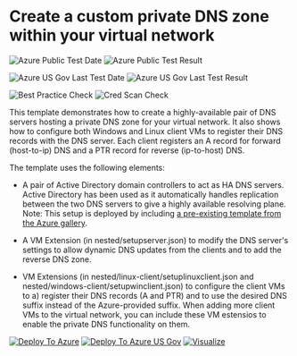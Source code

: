 # Create a custom private DNS zone within your virtual network

![Azure Public Test Date](https://azurequickstartsservice.blob.core.windows.net/badges/custom-private-dns/PublicLastTestDate.svg)
![Azure Public Test Result](https://azurequickstartsservice.blob.core.windows.net/badges/custom-private-dns/PublicDeployment.svg)

![Azure US Gov Last Test Date](https://azurequickstartsservice.blob.core.windows.net/badges/custom-private-dns/FairfaxLastTestDate.svg)
![Azure US Gov Last Test Result](https://azurequickstartsservice.blob.core.windows.net/badges/custom-private-dns/FairfaxDeployment.svg)

![Best Practice Check](https://azurequickstartsservice.blob.core.windows.net/badges/custom-private-dns/BestPracticeResult.svg)
![Cred Scan Check](https://azurequickstartsservice.blob.core.windows.net/badges/custom-private-dns/CredScanResult.svg)

This template demonstrates how to create a highly-available pair of DNS servers hosting a private DNS zone for your virtual network.  It also shows how to configure both Windows and Linux client VMs to register their DNS records with the DNS server.  Each client registers an A record for forward (host-to-ip) DNS and a PTR record for reverse (ip-to-host) DNS.

The template uses the following elements:

- A pair of Active Directory domain controllers to act as HA DNS servers.  Active Directory has been used as it automatically handles replication between the two DNS servers to give a highly available resolving plane.  Note: This setup is deployed by including [a pre-existing template from the Azure gallery](https://azure.microsoft.com/en-us/resources/templates/active-directory-new-domain-ha-2-dc/).

- A VM Extension (in nested/setupserver.json) to modify the DNS server's settings to allow dynamic DNS updates from the clients and to add the reverse DNS zone.

- VM Extensions (in nested/linux-client/setuplinuxclient.json and nested/windows-client/setupwinclient.json) to configure the client VMs to a) register their DNS records (A and PTR) and to use the desired DNS suffix instead of the Azure-provided suffix.  When adding more client VMs to the virtual network, you can include these VM estensios to enable the private DNS functionality on them.

[![Deploy To Azure](https://raw.githubusercontent.com/fathym-it/azure-quickstart-templates/master/1-CONTRIBUTION-GUIDE/images/deploytoazure.svg?sanitize=true)](https://portal.azure.com/#create/Microsoft.Template/uri/https%3A%2F%2Fraw.githubusercontent.com%2Ffathym-it%2Fazure-quickstart-templates%2Fmaster%2Fcustom-private-dns%2Fazuredeploy.json)  [![Deploy To Azure US Gov](https://raw.githubusercontent.com/fathym-it/azure-quickstart-templates/master/1-CONTRIBUTION-GUIDE/images/deploytoazuregov.svg?sanitize=true)](https://portal.azure.us/#create/Microsoft.Template/uri/https%3A%2F%2Fraw.githubusercontent.com%2Ffathym-it%2Fazure-quickstart-templates%2Fmaster%2Fcustom-private-dns%2Fazuredeploy.json)  [![Visualize](https://raw.githubusercontent.com/fathym-it/azure-quickstart-templates/master/1-CONTRIBUTION-GUIDE/images/visualizebutton.svg?sanitize=true)](http://armviz.io/#/?load=https%3A%2F%2Fraw.githubusercontent.com%2Ffathym-it%2Fazure-quickstart-templates%2Fmaster%2Fcustom-private-dns%2Fazuredeploy.json)
